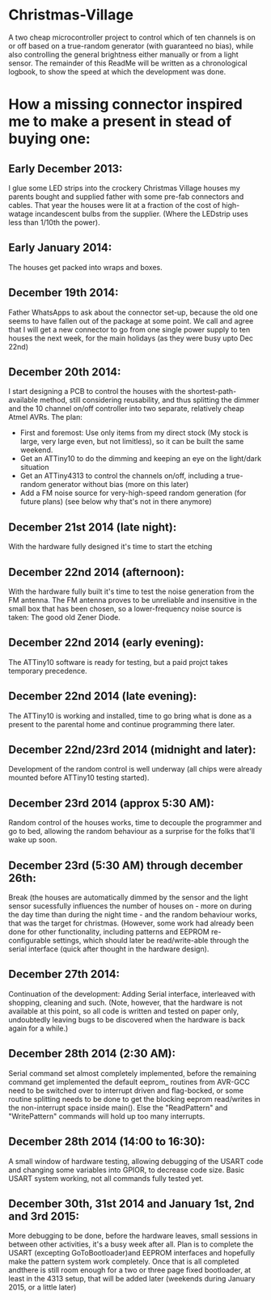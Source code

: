 Christmas-Village
=================
A two cheap microcontroller project to control which of ten channels is on or off based on a true-random generator (with guaranteed no bias), while also controlling the general brightness either manually or from a light sensor.
The remainder of this ReadMe will be written as a chronological logbook, to show the speed at which the development was done.

How a missing connector inspired me to make a present in stead of buying one:
=================

Early December 2013:
-----
I glue some LED strips into the crockery Christmas Village houses my parents bought and supplied father with some pre-fab connectors and cables. That year the houses were lit at a fraction of the cost of high-watage incandescent bulbs from the supplier. (Where the LEDstrip uses less than 1/10th the power).

Early January 2014:
-----
The houses get packed into wraps and boxes.

December 19th 2014:
-----
Father WhatsApps to ask about the connector set-up, because the old one seems to have fallen out of the package at some point. We call and agree that I will get a new connector to go from one single power supply to ten houses the next week, for the main holidays (as they were busy upto Dec 22nd)

December 20th 2014:
-----
I start designing a PCB to control the houses with the shortest-path-available method, still considering reusability, and thus splitting the dimmer and the 10 channel on/off controller into two separate, relatively cheap Atmel AVRs.
The plan:
* First and foremost: Use only items from my direct stock (My stock is large, very large even, but not limitless), so it can be built the same weekend.
* Get an ATTiny10 to do the dimming and keeping an eye on the light/dark situation
* Get an ATTiny4313 to control the channels on/off, including a true-random generator without bias (more on this later)
* Add a FM noise source for very-high-speed random generation (for future plans) (see below why that's not in there anymore)

December 21st 2014 (late night):
-----
With the hardware fully designed it's time to start the etching

December 22nd 2014 (afternoon):
-----
With the hardware fully built it's time to test the noise generation from the FM antenna. The FM antenna proves to be unreliable and insensitive in the small box that has been chosen, so a lower-frequency noise source is taken: The good old Zener Diode.

December 22nd 2014 (early evening):
-----
The ATTiny10 software is ready for testing, but a paid projct takes temporary precedence.

December 22nd 2014 (late evening):
-----
The ATTiny10 is working and installed, time to go bring what is done as a present to the parental home and continue programming there later.

December 22nd/23rd 2014 (midnight and later):
-----
Development of the random control is well underway (all chips were already mounted before ATTiny10 testing started).

December 23rd 2014 (approx 5:30 AM):
-----
Random control of the houses works, time to decouple the programmer and go to bed, allowing the random behaviour as a surprise for the folks that'll wake up soon.

December 23rd (5:30 AM) through december 26th:
-----
Break (the houses are automatically dimmed by the sensor and the light sensor sucessfully influences the number of houses on - more on during the day time than during the night time - and the random behaviour works, that was the target for christmas.
(However, some work had already been done for other functionality, including patterns and EEPROM re-configurable settings, which should later be read/write-able through the serial interface (quick after thought in the hardware design).

December 27th 2014:
-----
Continuation of the development: Adding Serial interface, interleaved with shopping, cleaning and such.
(Note, however, that the hardware is not available at this point, so all code is written and tested on paper only, undoubtedly leaving bugs to be discovered when the hardware is back again for a while.)

December 28th 2014 (2:30 AM):
-----
Serial command set almost completely implemented, before the remaining command get implemented the default eeprom_ routines from AVR-GCC need to be switched over to interrupt driven and flag-bocked, or some routine splitting needs to be done to get the blocking eeprom read/writes in the non-interrupt space inside main(). Else the "ReadPattern" and "WritePattern" commands will hold up too many interrupts.

December 28th 2014 (14:00 to 16:30):
-----
A small window of hardware testing, allowing debugging of the USART code and changing some variables into GPIOR, to decrease code size. Basic USART system working, not all commands fully tested yet.

December 30th, 31st 2014 and January 1st, 2nd and 3rd 2015:
-----
More debugging to be done, before the hardware leaves, small sessions in between other activities, it's a busy week after all. Plan is to complete the USART (excepting GoToBootloader)and EEPROM interfaces and hopefully make the pattern system work completely. Once that is all completed andthere is still room enough for a two or three page fixed bootloader, at least in the 4313 setup, that will be added later (weekends during January 2015, or a little later)
